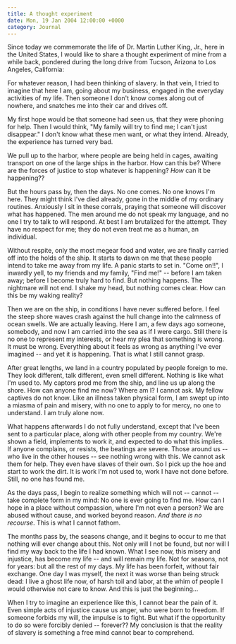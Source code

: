 ```yaml
---
title: A thought experiment
date: Mon, 19 Jan 2004 12:00:00 +0000
category: Journal
---
```


Since today we commemorate the life of Dr. Martin Luther King, Jr., here
in the United States, I would like to share a thought experiment of mine
from a while back, pondered during the long drive from Tucson, Arizona
to Los Angeles, California:

For whatever reason, I had been thinking of slavery.  In that vein, I
tried to imagine that here I am, going about my business, engaged in the
everyday activities of my life.  Then someone I don't know comes along
out of nowhere, and snatches me into their car and drives off.

My first hope would be that someone had seen us, that they were phoning
for help.  Then I would think, "My family will try to find me; I can't
just disappear."  I don't know what these men want, or what they intend.
Already, the experience has turned very bad.

We pull up to the harbor, where people are being held in cages, awaiting
transport on one of the large ships in the harbor.  How can this be?
Where are the forces of justice to stop whatever is happening?  *How* can
it be happening??

But the hours pass by, then the days.  No one comes.  No one knows I'm
here.  They might think I've died already, gone in the middle of my
ordinary routines.  Anxiously I sit in these corrals, praying that
someone will discover what has happened.  The men around me do not speak
my language, and no one I try to talk to will respond.  At best I am
brutalized for the attempt.  They have no respect for me; they do not
even treat me as a human, an individual.

Without respite, only the most megear food and water, we are finally
carried off into the holds of the ship.  It starts to dawn on me that
these people intend to take me away from my life.  A panic starts to set
in.  "Come on!!", I inwardly yell, to my friends and my family, "Find
me!" -- before I am taken away; before I become truly hard to find.  But
nothing happens.  The nightmare will not end.  I shake my head, but
nothing comes clear.  How can this be my waking reality?

Then we are on the ship, in conditions I have never suffered before.  I
feel the steep shore waves crash against the hull change into the
calmness of ocean swells.  We are actually leaving.  Here I am, a few
days ago someone, somebody, and now I am carried into the sea as if I
were cargo.  Still there is no one to represent my interests, or hear my
plea that something is wrong.  It must be wrong.  Everything about it
feels as wrong as anything I've ever imagined -- and yet it is
happening.  That is what I still cannot grasp.

After great lengths, we land in a country populated by people foreign to
me.  They look different, talk different, even smell different.  Nothing
is like what I'm used to.  My captors prod me from the ship, and line us
up along the shore.  How can anyone find me now?  Where am I?  I cannot
ask.  My fellow captives do not know.  Like an illness taken physical
form, I am swept up into a miasma of pain and misery, with no one to
apply to for mercy, no one to understand.  I am truly alone now.

What happens afterwards I do not fully understand, except that I've been
sent to a particular place, along with other people from my country.
We're shown a field, implements to work it, and expected to do what this
implies.  If anyone complains, or resists, the beatings are severe.
Those around us -- who live in the other houses -- see nothing wrong
with this.  We cannot ask them for help.  They even have slaves of their
own.  So I pick up the hoe and start to work the dirt.  It is work I'm
not used to, work I have not done before.  Still, no one has found me.

As the days pass, I begin to realize something which will not -- cannot
-- take complete form in my mind: No one is ever going to find me.  How
can I hope in a place without compassion, where I'm not even a person?
We are abused without cause, and worked beyond reason.  *And there is no
recourse*.  This is what I cannot fathom.

The months pass by, the seasons change, and it begins to occur to me
that nothing will ever change about this.  Not only will I not be found,
but nor will I find my way back to the life I had known.  What I see
now, this misery and injustice, has become my life -- and will remain my
life.  Not for seasons, not for years: but all the rest of my days.  My
life has been forfeit, without fair exchange.  One day I was myself, the
next it was worse than being struck dead: I live a ghost life now, of
harsh toil and labor, at the whim of people I would otherwise not care
to know.  And this is just the beginning...

When I try to imagine an experience like this, I cannot bear the pain of
it.  Even simple acts of injustice cause us anger, who were born to
freedom.  If someone forbids my will, the impulse is to fight.  But what
if the opportunity to do so were forcibly denied -- forever??  My
conclusion is that the reality of slavery is something a free mind
cannot bear to comprehend.


